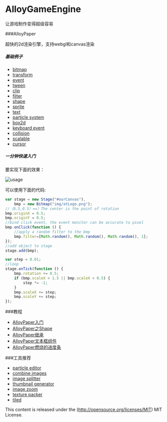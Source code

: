 AlloyGameEngine
=================

让游戏制作变得超级容易

###AlloyPaper

超快的2d渲染引擎，支持webgl和canvas渲染

##### 基础例子

* [bitmap](http://alloyteam.github.io/AlloyGameEngine/AlloyPaper/example/bitmap.html) 
* [transform](http://alloyteam.github.io/AlloyGameEngine/AlloyPaper/example/transform.html) 
* [event](http://alloyteam.github.io/AlloyGameEngine/AlloyPaper/example/event.html) 
* [tween](http://alloyteam.github.io/AlloyGameEngine/AlloyPaper/example/tween.html) 
* [clip](http://alloyteam.github.io/AlloyGameEngine/AlloyPaper/example/clip.html) 
* [filter](http://alloyteam.github.io/AlloyGameEngine/AlloyPaper/example/filter.html) 
* [shape](http://alloyteam.github.io/AlloyGameEngine/AlloyPaper/example/shape.html) 
* [sprite](http://alloyteam.github.io/AlloyGameEngine/AlloyPaper/example/sprite.html) 
* [text](http://alloyteam.github.io/AlloyGameEngine/AlloyPaper/example/text.html) 
* [particle system](http://alloyteam.github.io/AlloyGameEngine/AlloyPaper/example/particlesystem.html) 
* [box2d](http://alloyteam.github.io/AlloyGameEngine/AlloyPaper/example/box2d.html) 
* [keyboard event](http://alloyteam.github.io/AlloyGameEngine/AlloyPaper/example/keyboardevents.html) 
* [collision](http://alloyteam.github.io/AlloyGameEngine/AlloyPaper/example/collision.html) 
* [scalable](http://alloyteam.github.io/AlloyGameEngine/AlloyPaper/example/scalable.html)
* [cursor](http://alloyteam.github.io/AlloyGameEngine/AlloyPaper/example/cursor.html)

##### 一分钟快速入门
要实现下面的效果：

![usage](https://raw.githubusercontent.com/AlloyTeam/AlloyGameEngine/master/AlloyPaper/example/asset/img/usage2.gif)

可以使用下面的代码:

```javascript
var stage = new Stage("#ourCanvas"),
    bmp = new Bitmap("img/atLogo.png");
//（0.5,0.5）==〉The center is the point of rotation
bmp.originX = 0.5;
bmp.originY = 0.5;
//bind click event, the event monitor can be accurate to pixel
bmp.onClick(function () {
    //apply a random filter to the bmp
    bmp.filter=[Math.random(), Math.random(), Math.random(), 1];
});
//add object to stage
stage.add(bmp);

var step = 0.01;
//loop
stage.onTick(function () {
    bmp.rotation += 0.5;
    if (bmp.scaleX > 1.5 || bmp.scaleX < 0.5) {
        step *= -1;
    }
    bmp.scaleX += step;
    bmp.scaleY += step;
});
```

###教程

* [AlloyPaper入门](http://www.alloyteam.com/2015/04/6726/)
* [AlloyPaper之Shape](http://www.alloyteam.com/2015/04/alloyrenderingengine-zhi-shape/)
* [AlloyPaper继承](http://www.alloyteam.com/2015/04/alloyrenderingengine-ji-cheng/)
* [AlloyPaper文本框组件](http://www.alloyteam.com/2015/05/alloyrenderingengine-wen-ben-kuang-zu-jian/)
* [AlloyPaper燃烧的进度条](http://www.alloyteam.com/2015/05/alloyrenderingengine-ran-shao-di-jin-du-tiao/)

###工具推荐

* [particle editor](http://alloyteam.github.io/AlloyGameEngine/ParticleEditor/)
* [combine images](http://kmdjs.github.io/combineimages/)
* [image splitter](http://kmdjs.github.io/imagesplitter/)
* [thumbnail generator](http://kmdjs.github.io/thumbnailgenerator/)
* [image zoom](http://kmdjs.github.io/zoom/)
* [texture packer](https://www.codeandweb.com/texturepacker)
* [tiled](http://www.mapeditor.org/)

This content is released under the (http://opensource.org/licenses/MIT) MIT License.
